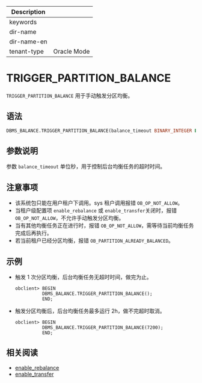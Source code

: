 | Description   |                 |
|---------------|-----------------|
| keywords      |                 |
| dir-name      |                 |
| dir-name-en   |                 |
| tenant-type   | Oracle Mode     |

# TRIGGER_PARTITION_BALANCE

`TRIGGER_PARTITION_BALANCE` 用于手动触发分区均衡。

## 语法

```sql
DBMS_BALANCE.TRIGGER_PARTITION_BALANCE(balance_timeout BINARY_INTEGER DEFAULT NULL);
```

## 参数说明

参数 `balance_timeout` 单位秒，用于控制后台均衡任务的超时时间。

## 注意事项

* 该系统包只能在用户租户下调用。sys 租户调用报错 <code>OB_OP_NOT_ALLOW</code>。
* 当租户级配置项 <code>enable_rebalance</code> 或 <code>enable_transfer</code>关闭时，报错 <code>OB_OP_NOT_ALLOW</code>，不允许手动触发分区均衡。
* 当有其他均衡任务正在进行时，报错 <code>OB_OP_NOT_ALLOW</code>，需等待当前均衡任务完成后再执行。
* 若当前租户已经分区均衡，报错 <code>OB_PARTITION_ALREADY_BALANCED</code>。

## 示例

* 触发 1 次分区均衡，后台均衡任务无超时时间，做完为止。

    ```shell
    obclient> BEGIN
              DBMS_BALANCE.TRIGGER_PARTITION_BALANCE();
              END;
    ```

* 触发分区均衡后，后台均衡任务最多运行 2h，做不完超时取消。

    ```shell
    obclient> BEGIN
              DBMS_BALANCE.TRIGGER_PARTITION_BALANCE(7200);
              END;
    ```

## 相关阅读

* [enable_rebalance](../../../../../800.configuration-items-and-system-variables/100.system-configuration-items/400.tenant-level-configuration-items/2900.enable_rebalance.md)
* [enable_transfer](../../../../../800.configuration-items-and-system-variables/100.system-configuration-items/400.tenant-level-configuration-items/3100.enable_transfer.md)
